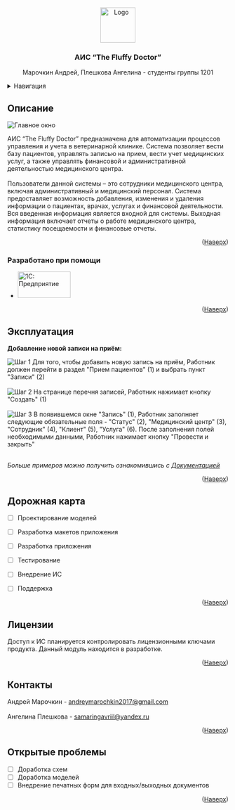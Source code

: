 <a name="readme-top"></a>

<!-- PROJECT LOGO -->
<br />
<div align="center">
  <a href="https://github.com/Gavriil-S/Coursework-MedStyle">
    <img src="https://static.1c.ru/images/guidline/logo_3.png" alt="Logo" width="80" height="80">
  </a>

<h3 align="center">АИС “The Fluffy Doctor”</h3>

  <p align="center">
    Марочкин Андрей, Плешкова Ангелина - студенты группы 1201
    <!-- <br />
    <a href="https://github.com/github_username/repo_name"><strong>Explore the docs »</strong></a>
    <br />
    <br />
    <a href="https://github.com/github_username/repo_name">View Demo</a>
    ·
    <a href="https://github.com/github_username/repo_name/issues">Report Bug</a>
    ·
    <a href="https://github.com/github_username/repo_name/issues">Request Feature</a> -->
  </p>
</div>



<!-- TABLE OF CONTENTS -->
<details>
  <summary>Навигация</summary>
  <ol>
    <!--<li>
      <a href="#getting-started">Getting Started</a>
      <ul>
        <li><a href="#prerequisites">Prerequisites</a></li>
        <li><a href="#installation">Installation</a></li>
      </ul>
    </li>-->
    <li><a href="#about-program">Описание</a></li>
    <li><a href="#instruments">Разработано при помощи</a></li>
    <li><a href="#usage-examples">Эксплуатация</a></li>
    <li><a href="#roadmap">Дорожная карта</a></li>
    <li><a href="#license">Лицензии</a></li>
    <li><a href="#contact">Контакты</a></li>
    <li><a href="#open-problems">Открытые проблемы</a></li>
  </ol>
</details>



<!-- ABOUT THE PROJECT -->
## Описание
<a name="about-program"></a>

<img src="https://stroicraft.ru/wp-content/uploads/forgithub/main.png" alt="Главное окно"/>

АИС “The Fluffy Doctor” предназначена для автоматизации процессов управления и учета в ветеринарной клинике. Система позволяет вести базу пациентов, управлять записью на прием, вести учет медицинских услуг, а также управлять финансовой и административной деятельностью медицинского центра.<br /> <br />
Пользователи данной системы – это сотрудники медицинского центра, включая административный и медицинский персонал. Система предоставляет возможность добавления, изменения и удаления информации о пациентах, врачах, услугах и финансовой деятельности. Вся введенная информация является входной для системы. Выходная информация включает отчеты о работе медицинского центра, статистику посещаемости и финансовые отчеты.


<p align="right">(<a href="#readme-top">Наверх</a>)</p>



### Разработано при помощи
<a name="instruments"></a>

* <a href="https://v8.1c.ru/"><img src="https://static.1c.ru/images/guidline/logo_1.png" alt="1С: Предприятие" width="120" height="60"/></a>

<p align="right">(<a href="#readme-top">Наверх</a>)</p>


<!-- USAGE EXAMPLES -->
## Эксплуатация
<a name="usage-examples"></a>

<b>Добавление новой записи на приём:</b> <br/>

<img src="https://stroicraft.ru/wp-content/uploads/forgithub/step1.png" alt="Шаг 1"/>
Для того, чтобы добавить новую запись на приём, Работник должен перейти в раздел "Прием пациентов" (1) и выбрать пункт "Записи" (2)<br /> <br />

<img src="https://stroicraft.ru/wp-content/uploads/forgithub/step2.png" alt="Шаг 2"/>
На странице перечня записей, Работник нажимает кнопку "Создать" (1) <br /> <br />

<img src="https://stroicraft.ru/wp-content/uploads/forgithub/step3.png" alt="Шаг 3"/>
В появившемся окне "Запись" (1), Работник заполняет следующие обязательные поля - "Статус" (2), "Медицинский центр" (3), "Сотрудник" (4), "Клиент" (5), "Услуга" (6). После заполнения полей необходимыми данными, Работник нажимает кнопку "Провести и закрыть" <br /> <br />

_Больше примеров можно получить ознакомившись с [Документацией](https://example.com)_

<p align="right">(<a href="#readme-top">Наверх</a>)</p>



<!-- ROADMAP -->
## Дорожная карта
<a name="roadmap"></a>

- [ ] Проектирование моделей
- [ ] Разработка макетов приложения
- [ ] Разработка приложения
- [ ] Тестирование
- [ ] Внедрение ИС
- [ ] Поддержка


<p align="right">(<a href="#readme-top">Наверх</a>)</p>


<!-- LICENSE -->
## Лицензии
<a name="license"></a>

Доступ к ИС планируется контролировать лицензионными ключами продукта. Данный модуль находится в разработке.

<p align="right">(<a href="#readme-top">Наверх</a>)</p>



<!-- CONTACT -->
## Контакты
<a name="contact"></a>

Андрей Марочкин - andreymarochkin2017@gmail.com
<br/><br/>
Ангелина Плешкова - samaringavriil@yandex.ru

<!--Project Link: [https://github.com/github_username/repo_name](https://github.com/github_username/repo_name)-->

<p align="right">(<a href="#readme-top">Наверх</a>)</p>

## Открытые проблемы
<a name="open-problems"></a>

- [ ] Доработка схем
- [ ] Доработка моделей
- [ ] Внедрение печатных форм для входных/выходных документов

<p align="right">(<a href="#readme-top">Наверх</a>)</p>

<!-- ACKNOWLEDGMENTS -->
<!-- ## Acknowledgments

* []()
* []()
* []()

<p align="right">(<a href="#readme-top">back to top</a>)</p>-->



<!-- MARKDOWN LINKS & IMAGES -->
<!-- https://www.markdownguide.org/basic-syntax/#reference-style-links -->
[contributors-shield]: https://img.shields.io/github/contributors/github_username/repo_name.svg?style=for-the-badge
[contributors-url]: https://github.com/github_username/repo_name/graphs/contributors
[forks-shield]: https://img.shields.io/github/forks/github_username/repo_name.svg?style=for-the-badge
[forks-url]: https://github.com/github_username/repo_name/network/members
[stars-shield]: https://img.shields.io/github/stars/github_username/repo_name.svg?style=for-the-badge
[stars-url]: https://github.com/github_username/repo_name/stargazers
[issues-shield]: https://img.shields.io/github/issues/github_username/repo_name.svg?style=for-the-badge
[issues-url]: https://github.com/github_username/repo_name/issues
[license-shield]: https://img.shields.io/github/license/github_username/repo_name.svg?style=for-the-badge
[license-url]: https://github.com/github_username/repo_name/blob/master/LICENSE.txt
[linkedin-shield]: https://img.shields.io/badge/-LinkedIn-black.svg?style=for-the-badge&logo=linkedin&colorB=555
[linkedin-url]: https://linkedin.com/in/linkedin_username
[product-screenshot]: https://история-народа.рф/images/others/123.png
[Next.js]: https://img.shields.io/badge/next.js-000000?style=for-the-badge&logo=nextdotjs&logoColor=white
[Next-url]: https://nextjs.org/
[React.js]: https://img.shields.io/badge/React-20232A?style=for-the-badge&logo=react&logoColor=61DAFB
[React-url]: https://reactjs.org/
[Vue.js]: https://img.shields.io/badge/Vue.js-35495E?style=for-the-badge&logo=vuedotjs&logoColor=4FC08D
[Vue-url]: https://vuejs.org/
[Angular.io]: https://img.shields.io/badge/Angular-DD0031?style=for-the-badge&logo=angular&logoColor=white
[Angular-url]: https://angular.io/
[Svelte.dev]: https://img.shields.io/badge/Svelte-4A4A55?style=for-the-badge&logo=svelte&logoColor=FF3E00
[Svelte-url]: https://svelte.dev/
[Laravel.com]: https://img.shields.io/badge/Laravel-FF2D20?style=for-the-badge&logo=laravel&logoColor=white
[Laravel-url]: https://laravel.com
[Bootstrap.com]: https://img.shields.io/badge/Bootstrap-563D7C?style=for-the-badge&logo=bootstrap&logoColor=white
[Bootstrap-url]: https://getbootstrap.com
[JQuery.com]: https://img.shields.io/badge/jQuery-0769AD?style=for-the-badge&logo=jquery&logoColor=white
[JQuery-url]: https://jquery.com 
[1C-url]: https://v8.1c.ru/ 
[1C.ru]: https://static.1c.ru/images/guidline/logo_1.png
